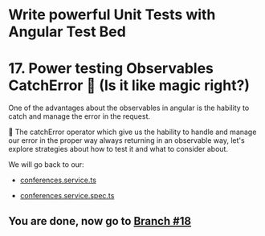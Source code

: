 # Write powerful Unit Tests with Angular Test Bed

# 17. Power testing Observables CatchError 🧙‍ (Is it like magic right?)

One of the advantages about the observables in angular is the hability to catch and manage the error in the request. 

💁‍ The catchError operator which give us the hability to handle and manage our error in the proper way always returning in an observable way, let's explore strategies about how to test it and what to consider about.

We will go back to our:

- [conferences.service.ts](https://github.com/seagomezar/ng-col-angular-ut/blob/step17/src/app/conferences.service.ts)

- [conferences.service.spec.ts](https://github.com/seagomezar/ng-col-angular-ut/blob/step17/src/app/conferences.service.spec.ts)


## You are done, now go to [Branch #18](https://github.com/seagomezar/ng-col-angular-ut/tree/step18)
